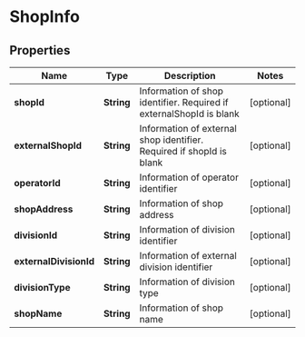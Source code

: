 

# ShopInfo


## Properties

| Name | Type | Description | Notes |
|------------ | ------------- | ------------- | -------------|
|**shopId** | **String** | Information of shop identifier. Required if externalShopId is blank |  [optional] |
|**externalShopId** | **String** | Information of external shop identifier. Required if shopId is blank |  [optional] |
|**operatorId** | **String** | Information of operator identifier |  [optional] |
|**shopAddress** | **String** | Information of shop address |  [optional] |
|**divisionId** | **String** | Information of division identifier |  [optional] |
|**externalDivisionId** | **String** | Information of external division identifier |  [optional] |
|**divisionType** | **String** | Information of division type |  [optional] |
|**shopName** | **String** | Information of shop name |  [optional] |



